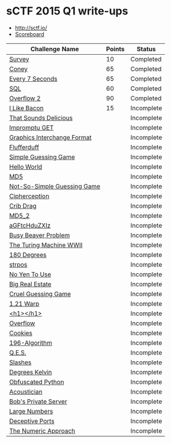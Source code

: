 # sCTF 2015 Q1 write-ups
* <http://sctf.io/>
* [Scoreboard](http://compete.sctf.io/scoreboard.php)

| Challenge Name                                              | Points | Status     |
|-------------------------------------------------------------|--------|------------|
| [Survey](survey)                                            | 10     | Completed  |
| [Coney](coney)                                              | 65     | Completed  |
| [Every 7 Seconds](every-7-seconds)                          | 65     | Completed  |
| [SQL](SQL)                                                  | 60     | Completed  |
| [Overflow 2](overflow-2)                                    | 90     | Completed  |
| [I Like Bacon](i-like-bacon)                                | 15     | Incomplete |
| [That Sounds Delicious](that-sounds-delicious)              |        | Incomplete |
| [Impromptu GET](impromptu-GET)                              |        | Incomplete |
| [Graphics Interchange Format](graphics-interchange-format)  |        | Incomplete |
| [Flufferduff](flufferduff)                                  |        | Incomplete |
| [Simple Guessing Game](simple-guessing-game)                |        | Incomplete |
| [Hello World](hello-world)                                  |        | Incomplete |
| [MD5](MD5)                                                  |        | Incomplete |
| [Not-So-Simple Guessing Game](not-so-simple-guessing-game)  |        | Incomplete |
| [Cipherception](cipherception)                              |        | Incomplete |
| [Crib Drag](crib-drag)                                      |        | Incomplete |
| [MD5_2](MD5_2)                                              |        | Incomplete |
| [aGFtcHduZXIz](aGFtcHduZXIz)                                |        | Incomplete |
| [Busy Beaver Problem](busy-beaver-problem)                  |        | Incomplete |
| [The Turing Machine WWII](the-turing-machine-WWII)          |        | Incomplete |
| [180 Degrees](180-degrees)                                  |        | Incomplete |
| [strpos](strpos)                                            |        | Incomplete |
| [No Yen To Use](no-yen-to-use)                              |        | Incomplete |
| [Big Real Estate](big-real-estate)                          |        | Incomplete |
| [Cruel Guessing Game](cruel-guessing-game)                  |        | Incomplete |
| [1.21 Warp](1-21-warp)                                      |        | Incomplete |
| [&lt;h1&gt;&lt;/h1&gt;](h1)                                 |        | Incomplete |
| [Overflow](overflow)                                        |        | Incomplete |
| [Cookies](cookies)                                          |        | Incomplete |
| [196-Algorithm](196-algorithm)                              |        | Incomplete |
| [Q.E.S.](QES)                                               |        | Incomplete |
| [Slashes](slashed)                                          |        | Incomplete |
| [Degrees Kelvin](degrees-kelvin)                            |        | Incomplete |
| [Obfuscated Python](obfuscated-python)                      |        | Incomplete |
| [Acoustician](acoustician)                                  |        | Incomplete |
| [Bob's Private Server](bobs-private-server)                 |        | Incomplete |
| [Large Numbers](large-numbers)                              |        | Incomplete |
| [Deceptive Ports](deceptive-ports)                          |        | Incomplete |
| [The Numeric Approach](the-numeric-approach)                |        | Incomplete |
